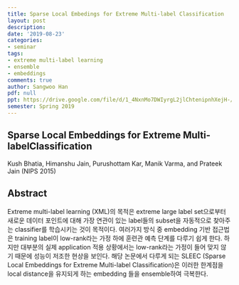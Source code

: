 ```yaml
---
title: Sparse Local Embedings for Extreme Multi-label Classification
layout: post
description:
date: '2019-08-23'
categories:
- seminar
tags:
- extreme multi-label learning
- ensemble
- embeddings
comments: true
author: Sangwoo Han
pdf: null
ppt: https://drive.google.com/file/d/1_4NxnMo7DWIyrgL2jlChtenipnhXejH-/view
semester: Spring 2019
---
```

## Sparse Local Embeddings for Extreme Multi-labelClassification

Kush Bhatia, Himanshu Jain, Purushottam Kar, Manik Varma, and Prateek Jain (NIPS 2015)

## Abstract

Extreme multi-label learning (XML)의 목적은 extreme large label set으로부터 새로운 데이터 포인트에 대해 가장 연관이 있는 label들의 subset을 자동적으로 찾아주는 classifier를 학습시키는 것이 목적이다. 여러가지 방식 중 embedding 기반 접근법은 training label이 low-rank라는 가정 하에 훈련관 예측 단계를 다루기 쉽게 한다. 하지만 대부분의 실제 application 적용 상황에서는 low-rank라는 가정이 들어 맞지 않기 때문에 성능이 저조한 현상을 보인다. 해당 논문에서 다루게 되는 SLEEC (Sparse Local Embeddings for Extreme Multi-label Classification)은 이러한 한계점을 local distance을 유지되게 하는 embedding 들을 ensemble하여 극복한다.
